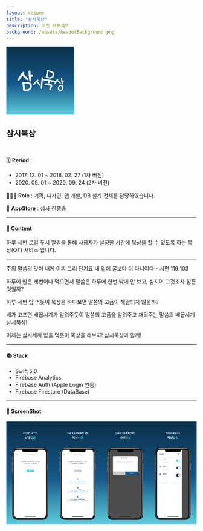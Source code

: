 ```yaml
---
layout: resume
title: "삼시묵상"
description: 개인 프로젝트
background: /assets/headerBackground.png
---
```


<div class="page-header-icon undefined">
    <img class="icon" src="/assets/images/resume/samsi_icon.png">
</div>

## 삼시묵상

<br>

🗓 **Period** : 

- 2017\. 12\. 01 ~ 2018\. 02\. 27 (1차 버전)
- 2020\. 09\. 01 ~ 2020\. 09\. 24 (2차 버전) 

👨🏻‍💻 **Role** : 기획, 디자인, 앱 개발, DB 설계 전체를 담당하였습니다.

🍎 **AppStore** : 심사 진행중

---

#### 📜 Content

하루 세번 로컬 푸시 알림을 통해 사용자가 설정한 시간에 묵상을 할 수 있도록 하는 묵상(QT) 서비스 입니다.

--- 

주의 말씀의 맛이 내게 어찌 그리 단지요 내 입에 꿀보다 더 다니이다 - 시편 119:103

하루에 밥은 세번이나 먹으면서 말씀은 하루에 한번 밖에 안 보고, 심지어 그것조차 힘든 것일까?

하루 세번 밥 먹듯이 묵상을 하다보면 말씀의 고픔이 해결되지 않을까?

배가 고프면 배꼽시계가 알려주듯이 말씀의 고픔을 알려주고 채워주는 말씀의 배꼽시계 삼시묵상!

이제는 삼시세끼 밥을 먹듯이 묵상을 해보자! 삼시묵상과 함께!

---

#### 📚 Stack

- Swift 5.0
- Firebase Analytics
- Firebase Auth (Apple Login 연동)
- Firebase Firestore (DataBase)

---

#### 📸 ScreenShot

<div style="width:100%; margin:0 auto;">
<a href="#"><img style="width:25%" src="https://raw.githubusercontent.com/swieeft/resume/master/images/samsi1.png" align="left"></a>
<a href="#"><img style="width:25%" src="https://raw.githubusercontent.com/swieeft/resume/master/images/samsi2.png" align="left"></a>
<a href="#"><img style="width:25%" src="https://raw.githubusercontent.com/swieeft/resume/master/images/samsi3.png" align="left"></a>
<a href="#"><img style="width:25%" src="https://raw.githubusercontent.com/swieeft/resume/master/images/samsi4.png" align="left"></a>
</div>